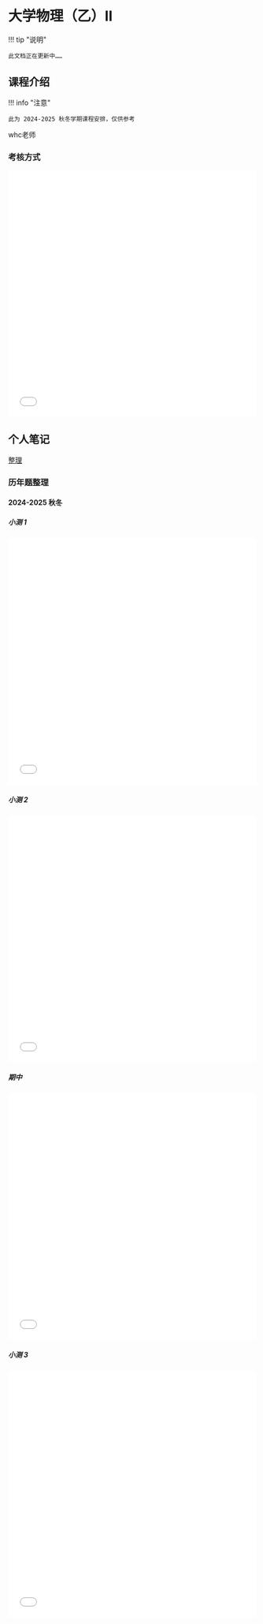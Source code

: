 # 大学物理（乙）Ⅱ

!!! tip "说明"

    此文档正在更新中……

## 课程介绍

!!! info "注意"

    此为 2024-2025 秋冬学期课程安排，仅供参考

whc老师

### 考核方式

<embed src="../../../file/phy_2/phy_2_doc1.pdf" type="application/pdf" width="100%" height="500" />

## 个人笔记

[整理](./phy_2_doc.md)

### 历年题整理

#### 2024-2025 秋冬

##### 小测 1

<embed src="../../../file/phy_2/phy_2_doc2.pdf" type="application/pdf" width="100%" height="500" />

##### 小测 2

<embed src="../../../file/phy_2/phy_2_doc3.pdf" type="application/pdf" width="100%" height="500" />

##### 期中

<embed src="../../../file/phy_2/phy_2_doc4.pdf" type="application/pdf" width="100%" height="500" />

##### 小测 3

<embed src="../../../file/phy_2/phy_2_doc5.pdf" type="application/pdf" width="100%" height="500" />